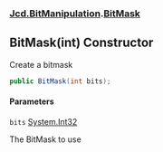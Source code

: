 ### [Jcd.BitManipulation](Jcd.BitManipulation.md 'Jcd.BitManipulation').[BitMask](Jcd.BitManipulation.BitMask.md 'Jcd.BitManipulation.BitMask')

## BitMask(int) Constructor

Create a bitmask

```csharp
public BitMask(int bits);
```
#### Parameters

<a name='Jcd.BitManipulation.BitMask.BitMask(int).bits'></a>

`bits` [System.Int32](https://docs.microsoft.com/en-us/dotnet/api/System.Int32 'System.Int32')

The BitMask to use
